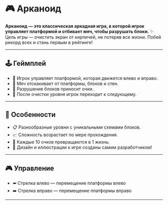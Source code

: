 # 🎮 Арканоид

**Арканоид — это классическая аркадная игра, в которой игрок управляет платформой и отбивает мяч, чтобы разрушать блоки.**
✨ Цель игры — очистить экран от кирпичей, не потеряв все жизни.
Побей рекорд всех и стань первым в рейтинге! 

---

## 🕹 Геймплей

- 🏓 Игрок управляет платформой, которая движется влево и вправо.  
- 🔵 Мяч отскакивает от платформы, блоков и стен.  
- 🧱 Разрушение блоков приносит очки.
- 🚀 После очистки уровня игрок переходит к следующему.  

---

## 🌟 Особенности

- 📋 Разнообразные уровни с уникальными схемами блоков.  
- 📈 Сложность возрастает по мере прохождения.
- 💯 Каждые 10 очков превращаются в 1 жизнь.
- 🌌 Дизайн и иллюстрации к игре созданы самим разработчиком! 

---

## 🎮 Управление

- ⬅️ Стрелка влево — перемещение платформы влево  
- ➡️ Стрелка вправо — перемещение платформы вправо    

---
